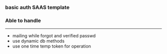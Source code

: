 ### basic auth SAAS template 

### Able to handle

----
- mailing while forgot and verified passwd 
- use dynamic db methods
- use one time temp token for operation
